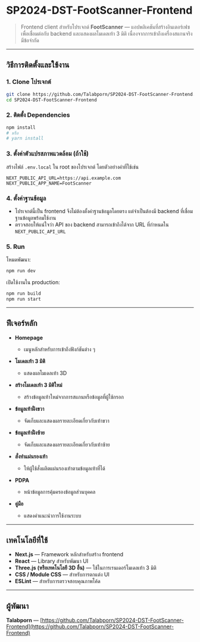 # SP2024-DST-FootScanner-Frontend

> Frontend client สำหรับโปรเจกต์ **FootScanner** — แอปพลิเคชันที่สร้างอินเตอร์เฟซเพื่อเชื่อมต่อกับ backend และแสดงผลโมเดลเท้า 3 มิติ เนื่องจากการเข้าถึงเครื่องสแกนจริงมีข้อจำกัด

---

## วิธีการติดตั้งและใช้งาน

### 1. Clone โปรเจกต์

```bash
git clone https://github.com/Talabporn/SP2024-DST-FootScanner-Frontend.git
cd SP2024-DST-FootScanner-Frontend
```

### 2. ติดตั้ง Dependencies

```bash
npm install
# หรือ
# yarn install
```

### 3. ตั้งค่าตัวแปรสภาพแวดล้อม (ถ้าใช้)

สร้างไฟล์ `.env.local` ใน root ของโปรเจกต์ โดยตัวอย่างค่าที่ใช้เช่น

```
NEXT_PUBLIC_API_URL=https://api.example.com
NEXT_PUBLIC_APP_NAME=FootScanner
```

### 4. ตั้งค่าฐานข้อมูล

* โปรเจกต์นี้เป็น frontend จึงไม่ต้องตั้งค่าฐานข้อมูลโดยตรง แต่จำเป็นต้องมี backend ที่เชื่อมฐานข้อมูลพร้อมใช้งาน
* ตรวจสอบให้แน่ใจว่า API ของ backend สามารถเข้าถึงได้จาก URL ที่กำหนดใน `NEXT_PUBLIC_API_URL`

### 5. Run

โหมดพัฒนา:

```bash
npm run dev
```

เปิดใช้งานใน production:

```bash
npm run build
npm run start
```

---

## ฟีเจอร์หลัก

* **Homepage**

  * เมนูหลักสำหรับการเข้าถึงฟังก์ชันต่าง ๆ
* **โมเดลเท้า 3 มิติ**

  * แสดงผลโมเดลเท้า 3D
* **สร้างโมเดลเท้า 3 มิติใหม่**

  * สร้างข้อมูลเท้าใหม่จากการสแกนหรือข้อมูลที่ผู้ใช้กรอก
* **ข้อมูลเท้าฝั่งขวา**

  * จัดเก็บและแสดงผลรายละเอียดเกี่ยวกับเท้าขวา
* **ข้อมูลเท้าฝั่งซ้าย**

  * จัดเก็บและแสดงผลรายละเอียดเกี่ยวกับเท้าซ้าย
* **สั่งทำแผ่นรองเท้า**

  * ให้ผู้ใช้สั่งผลิตแผ่นรองเท้าตามข้อมูลเท้าที่ได้
* **PDPA**

  * หน้าข้อมูลการคุ้มครองข้อมูลส่วนบุคคล
* **คู่มือ**

  * แสดงคำแนะนำการใช้งานระบบ

---

## เทคโนโลยีที่ใช้

* **Next.js** — Framework หลักสำหรับสร้าง frontend
* **React** — Library สำหรับพัฒนา UI
* **Three.js (หรือเทคโนโลยี 3D อื่น)** — ใช้ในการเรนเดอร์โมเดลเท้า 3 มิติ
* **CSS / Module CSS** — สำหรับการตกแต่ง UI
* **ESLint** — สำหรับการตรวจสอบคุณภาพโค้ด

---

## ผู้พัฒนา

**Talabporn**  — [https://github.com/Talabporn/SP2024-DST-FootScanner-Frontend](https://github.com/Talabporn/SP2024-DST-FootScanner-Frontend)
